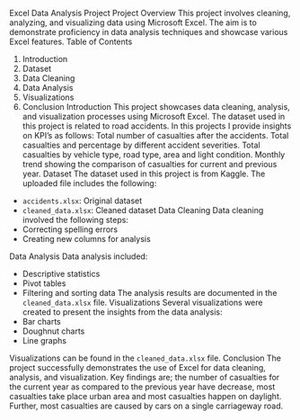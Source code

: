 Excel Data Analysis Project
Project Overview
This project involves cleaning, analyzing, and visualizing data using Microsoft Excel. The aim is to demonstrate proficiency in data analysis techniques and showcase various Excel features. 
Table of Contents
1. Introduction
2. Dataset
3. Data Cleaning
4. Data Analysis
5. Visualizations
6. Conclusion
Introduction
This project showcases data cleaning, analysis, and visualization processes using Microsoft Excel. The dataset used in this project is related to road accidents. In this projects I provide insights on KPI’s as follows:
Total number of casualties after the accidents.
Total casualties and percentage by different accident severities.
Total casualties by vehicle type, road type, area and light condition.
Monthly trend showing the comparison of casualties for current and previous year.
Dataset
The dataset used in this project is from Kaggle. The uploaded file includes the following:
- `accidents.xlsx`: Original dataset
- `cleaned_data.xlsx`: Cleaned dataset
Data Cleaning
Data cleaning involved the following steps:
- Correcting spelling errors
- Creating new columns for analysis

Data Analysis
Data analysis included:
- Descriptive statistics
- Pivot tables
- Filtering and sorting data
The analysis results are documented in the `cleaned_data.xlsx` file.
Visualizations
Several visualizations were created to present the insights from the data analysis:
- Bar charts
- Doughnut charts
- Line graphs

Visualizations can be found in the `cleaned_data.xlsx` file.
Conclusion
The project successfully demonstrates the use of Excel for data cleaning, analysis, and visualization. Key findings are; the number of casualties for the current year as compared to the previous year have decrease, most casualties take place urban area and most casualties happen on daylight. Further, most casualties are caused by cars on a single carriageway road.


